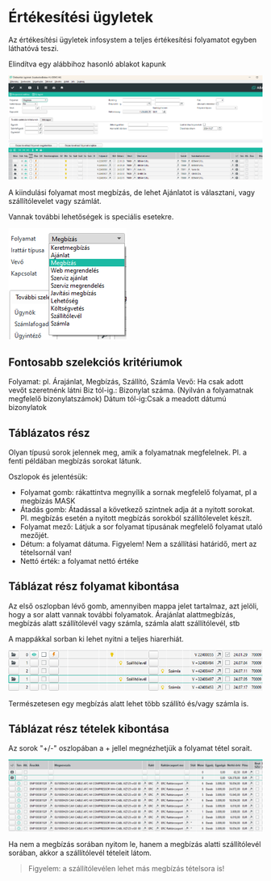 # Értékesítési ügyletek

Az értékesítési ügyletek infosystem a teljes értékesítési folyamatot egyben láthatóvá teszi.

Elindítva egy alábbihoz hasonló ablakot kapunk

![alt text](image-7.png)

A kiindulási folyamat most megbízás, de lehet Ajánlatot is választani, vagy szállítólevelet vagy számlát.

Vannak további lehetőségek is speciális esetekre.

![alt text](image-8.png)


## Fontosabb szelekciós kritériumok

Folyamat: pl. Árajánlat, Megbízás, Szállító, Számla
Vevő: Ha csak adott vevőt szeretnénk látni
Biz tól-ig.: Bizonylat száma. (Nyilván a folyamatnak megfelelő bizonylatszámok)
Dátum tól-ig:Csak a meadott dátumú bizonylatok

## Táblázatos rész

Olyan típusú sorok jelennek meg, amik a folyamatnak megfelelnek. Pl. a fenti példában megbízás sorokat látunk.

Oszlopok és jelentésük:

- Folyamat gomb: rákattintva megnyílik a sornak megfelelő folyamat, pl a megbízás MASK
- Átadás gomb: Átadással a következő szintnek adja át a nyitott sorokat. Pl. megbízás esetén a nyitott megbízás sorokból szállítólevelet készít.
- Folyamat mező: Látjuk a sor folyamat típusának megfelelő folyamat utaló mezőjét.
- Détum: a folyamat dátuma. Figyelem! Nem a szállítási határidő, mert az tételsornál van!
- Nettó érték: a folyamat nettó értéke

## Táblázat rész folyamat kibontása

Az első oszlopban lévő gomb, amennyiben mappa jelet tartalmaz, azt jelöli, hogy a sor alatt vannak további folyamatok.
Árajánlat alattmegbízás, megbízás alatt szállítólevél vagy számla, számla alatt szállítólevél, stb

A mappákkal sorban ki lehet nyitni a teljes hiarerhiát.

![alt text](image-9.png)

Természetesen egy megbízás alatt lehet több szállító és/vagy számla is.

## Táblázat rész tételek kibontása

Az sorok "+/-" oszlopában a + jellel megnézhetjük a folyamat tétel sorait.

![alt text](image-11.png)

Ha nem a megbízás sorában nyitom le, hanem a megbízás alatti szállítólevél sorában, akkor a szállítólevél tételeit látom.

> Figyelem: a szállítólevélen lehet más megbízás tételsora is!



